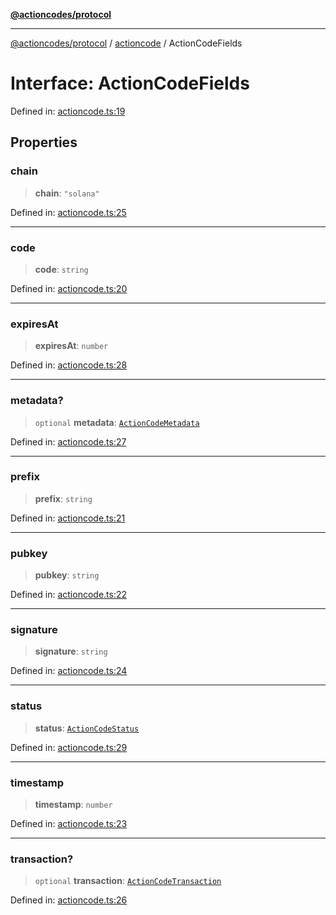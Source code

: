 [**@actioncodes/protocol**](../../README.md)

***

[@actioncodes/protocol](../../modules.md) / [actioncode](../README.md) / ActionCodeFields

# Interface: ActionCodeFields

Defined in: [actioncode.ts:19](https://github.com/otaprotocol/actioncodes/blob/007a9e0d8a0303f8bd7d2ee1ee5ee3e0ff8d987c/src/actioncode.ts#L19)

## Properties

### chain

> **chain**: `"solana"`

Defined in: [actioncode.ts:25](https://github.com/otaprotocol/actioncodes/blob/007a9e0d8a0303f8bd7d2ee1ee5ee3e0ff8d987c/src/actioncode.ts#L25)

***

### code

> **code**: `string`

Defined in: [actioncode.ts:20](https://github.com/otaprotocol/actioncodes/blob/007a9e0d8a0303f8bd7d2ee1ee5ee3e0ff8d987c/src/actioncode.ts#L20)

***

### expiresAt

> **expiresAt**: `number`

Defined in: [actioncode.ts:28](https://github.com/otaprotocol/actioncodes/blob/007a9e0d8a0303f8bd7d2ee1ee5ee3e0ff8d987c/src/actioncode.ts#L28)

***

### metadata?

> `optional` **metadata**: [`ActionCodeMetadata`](ActionCodeMetadata.md)

Defined in: [actioncode.ts:27](https://github.com/otaprotocol/actioncodes/blob/007a9e0d8a0303f8bd7d2ee1ee5ee3e0ff8d987c/src/actioncode.ts#L27)

***

### prefix

> **prefix**: `string`

Defined in: [actioncode.ts:21](https://github.com/otaprotocol/actioncodes/blob/007a9e0d8a0303f8bd7d2ee1ee5ee3e0ff8d987c/src/actioncode.ts#L21)

***

### pubkey

> **pubkey**: `string`

Defined in: [actioncode.ts:22](https://github.com/otaprotocol/actioncodes/blob/007a9e0d8a0303f8bd7d2ee1ee5ee3e0ff8d987c/src/actioncode.ts#L22)

***

### signature

> **signature**: `string`

Defined in: [actioncode.ts:24](https://github.com/otaprotocol/actioncodes/blob/007a9e0d8a0303f8bd7d2ee1ee5ee3e0ff8d987c/src/actioncode.ts#L24)

***

### status

> **status**: [`ActionCodeStatus`](../type-aliases/ActionCodeStatus.md)

Defined in: [actioncode.ts:29](https://github.com/otaprotocol/actioncodes/blob/007a9e0d8a0303f8bd7d2ee1ee5ee3e0ff8d987c/src/actioncode.ts#L29)

***

### timestamp

> **timestamp**: `number`

Defined in: [actioncode.ts:23](https://github.com/otaprotocol/actioncodes/blob/007a9e0d8a0303f8bd7d2ee1ee5ee3e0ff8d987c/src/actioncode.ts#L23)

***

### transaction?

> `optional` **transaction**: [`ActionCodeTransaction`](ActionCodeTransaction.md)

Defined in: [actioncode.ts:26](https://github.com/otaprotocol/actioncodes/blob/007a9e0d8a0303f8bd7d2ee1ee5ee3e0ff8d987c/src/actioncode.ts#L26)
